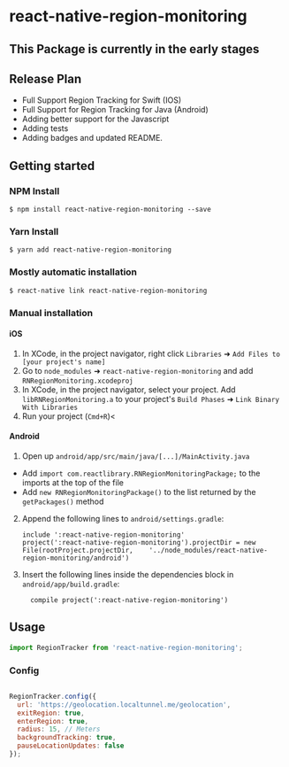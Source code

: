 
# react-native-region-monitoring

This Package is currently in the early stages
---

## Release Plan
- Full Support Region Tracking for Swift (IOS)
- Full Support for Region Tracking for Java (Android)
- Adding better support for the Javascript
- Adding tests
- Adding badges and updated README.


## Getting started

### NPM Install

`$ npm install react-native-region-monitoring --save`

### Yarn Install

`$ yarn add react-native-region-monitoring`

### Mostly automatic installation

`$ react-native link react-native-region-monitoring`

### Manual installation


#### iOS

1. In XCode, in the project navigator, right click `Libraries` ➜ `Add Files to [your project's name]`
2. Go to `node_modules` ➜ `react-native-region-monitoring` and add `RNRegionMonitoring.xcodeproj`
3. In XCode, in the project navigator, select your project. Add `libRNRegionMonitoring.a` to your project's `Build Phases` ➜ `Link Binary With Libraries`
4. Run your project (`Cmd+R`)<

#### Android

1. Open up `android/app/src/main/java/[...]/MainActivity.java`
  - Add `import com.reactlibrary.RNRegionMonitoringPackage;` to the imports at the top of the file
  - Add `new RNRegionMonitoringPackage()` to the list returned by the `getPackages()` method
2. Append the following lines to `android/settings.gradle`:
  	```
  	include ':react-native-region-monitoring'
  	project(':react-native-region-monitoring').projectDir = new File(rootProject.projectDir, 	'../node_modules/react-native-region-monitoring/android')
  	```
3. Insert the following lines inside the dependencies block in `android/app/build.gradle`:
  	```
      compile project(':react-native-region-monitoring')
  	```

## Usage
```javascript
import RegionTracker from 'react-native-region-monitoring';
```

### Config
```javascript

RegionTracker.config({
  url: 'https://geolocation.localtunnel.me/geolocation',
  exitRegion: true,
  enterRegion: true,
  radius: 15, // Meters
  backgroundTracking: true,
  pauseLocationUpdates: false
});
```
